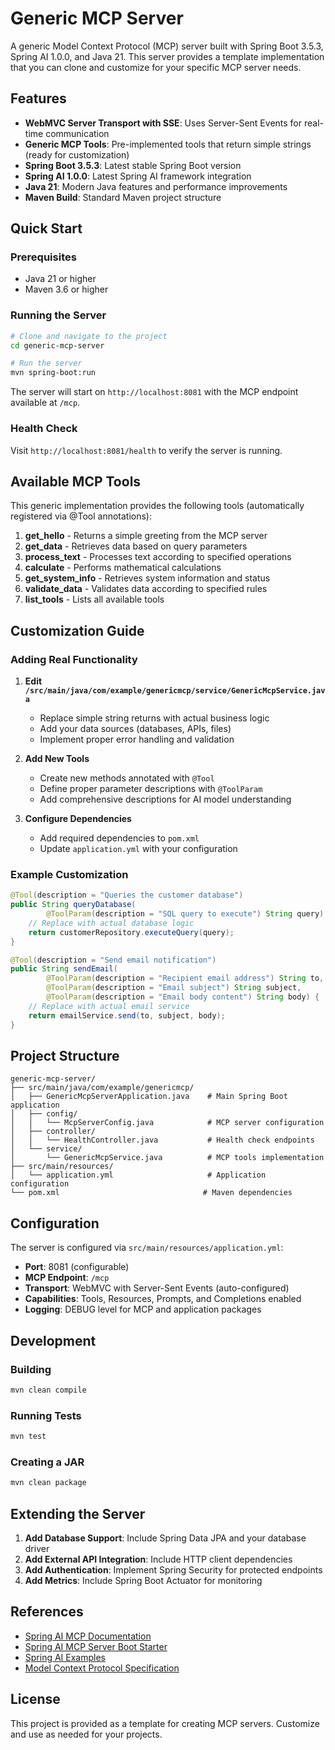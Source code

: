 # Generic MCP Server

A generic Model Context Protocol (MCP) server built with Spring Boot 3.5.3, Spring AI 1.0.0, and Java 21. This server provides a template implementation that you can clone and customize for your specific MCP server needs.

## Features

- **WebMVC Server Transport with SSE**: Uses Server-Sent Events for real-time communication
- **Generic MCP Tools**: Pre-implemented tools that return simple strings (ready for customization)
- **Spring Boot 3.5.3**: Latest stable Spring Boot version
- **Spring AI 1.0.0**: Latest Spring AI framework integration
- **Java 21**: Modern Java features and performance improvements
- **Maven Build**: Standard Maven project structure

## Quick Start

### Prerequisites

- Java 21 or higher
- Maven 3.6 or higher

### Running the Server

```bash
# Clone and navigate to the project
cd generic-mcp-server

# Run the server
mvn spring-boot:run
```

The server will start on `http://localhost:8081` with the MCP endpoint available at `/mcp`.

### Health Check

Visit `http://localhost:8081/health` to verify the server is running.

## Available MCP Tools

This generic implementation provides the following tools (automatically registered via @Tool annotations):

1. **get_hello** - Returns a simple greeting from the MCP server
2. **get_data** - Retrieves data based on query parameters  
3. **process_text** - Processes text according to specified operations
4. **calculate** - Performs mathematical calculations
5. **get_system_info** - Retrieves system information and status
6. **validate_data** - Validates data according to specified rules
7. **list_tools** - Lists all available tools

## Customization Guide

### Adding Real Functionality

1. **Edit `/src/main/java/com/example/genericmcp/service/GenericMcpService.java`**
   - Replace simple string returns with actual business logic
   - Add your data sources (databases, APIs, files)
   - Implement proper error handling and validation

2. **Add New Tools**
   - Create new methods annotated with `@Tool`
   - Define proper parameter descriptions with `@ToolParam`
   - Add comprehensive descriptions for AI model understanding

3. **Configure Dependencies**
   - Add required dependencies to `pom.xml`
   - Update `application.yml` with your configuration

### Example Customization

```java
@Tool(description = "Queries the customer database")
public String queryDatabase(
        @ToolParam(description = "SQL query to execute") String query) {
    // Replace with actual database logic
    return customerRepository.executeQuery(query);
}

@Tool(description = "Send email notification")
public String sendEmail(
        @ToolParam(description = "Recipient email address") String to,
        @ToolParam(description = "Email subject") String subject,
        @ToolParam(description = "Email body content") String body) {
    // Replace with actual email service
    return emailService.send(to, subject, body);
}
```

## Project Structure

```
generic-mcp-server/
├── src/main/java/com/example/genericmcp/
│   ├── GenericMcpServerApplication.java    # Main Spring Boot application
│   ├── config/
│   │   └── McpServerConfig.java            # MCP server configuration
│   ├── controller/
│   │   └── HealthController.java           # Health check endpoints
│   └── service/
│       └── GenericMcpService.java          # MCP tools implementation
├── src/main/resources/
│   └── application.yml                     # Application configuration
└── pom.xml                                # Maven dependencies
```

## Configuration

The server is configured via `src/main/resources/application.yml`:

- **Port**: 8081 (configurable)
- **MCP Endpoint**: `/mcp`
- **Transport**: WebMVC with Server-Sent Events (auto-configured)
- **Capabilities**: Tools, Resources, Prompts, and Completions enabled
- **Logging**: DEBUG level for MCP and application packages

## Development

### Building

```bash
mvn clean compile
```

### Running Tests

```bash
mvn test
```

### Creating a JAR

```bash
mvn clean package
```

## Extending the Server

1. **Add Database Support**: Include Spring Data JPA and your database driver
2. **Add External API Integration**: Include HTTP client dependencies
3. **Add Authentication**: Implement Spring Security for protected endpoints
4. **Add Metrics**: Include Spring Boot Actuator for monitoring

## References

- [Spring AI MCP Documentation](https://docs.spring.io/spring-ai/reference/api/mcp/mcp-overview.html)
- [Spring AI MCP Server Boot Starter](https://docs.spring.io/spring-ai/reference/api/mcp/mcp-server-boot-starter-docs.html)
- [Spring AI Examples](https://github.com/spring-projects/spring-ai-examples/tree/main/model-context-protocol)
- [Model Context Protocol Specification](https://spec.modelcontextprotocol.io/)

## License

This project is provided as a template for creating MCP servers. Customize and use as needed for your projects.